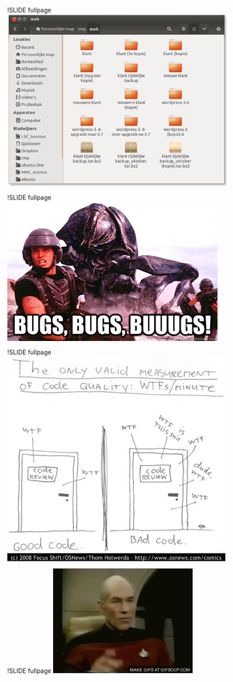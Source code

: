 !SLIDE fullpage
![Poor mans RCS](poormans_rcs.png)

!SLIDE fullpage
![Regression](bugs.jpg)

!SLIDE fullpage
![Accountability](wtfs.jpg)

!SLIDE fullpage
![Make it So](make-it-so-o.gif)

